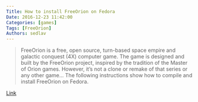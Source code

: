 ```yaml
---
Title: How to install FreeOrion on Fedora
Date: 2016-12-23 11:42:00
Categories: [games]
Tags: [FreeOrion]
Authors: sedlav
---
```


> FreeOrion is a free, open source, turn-based space empire and galactic conquest (4X) computer game. The game is designed and built by the FreeOrion project, inspired by the tradition of the Master of Orion games. However, it’s not a clone or remake of that series or any other game... The following instructions show how to compile and install FreeOrion on Fedora.

[Link](https://fedoramagazine.org/install-freeorion-fedora/)
